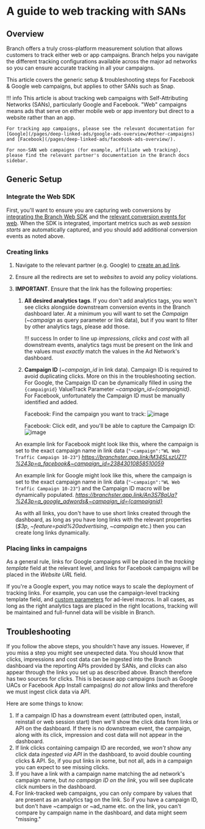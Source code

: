 # A guide to web tracking with SANs

## Overview

Branch offers a truly cross-platform measurement solution that allows customers to track either web or app campaigns. Branch helps you navigate the different tracking configurations available across the major ad networks so you can ensure accurate tracking in all your campaigns.

This article covers the generic setup & troubleshooting steps for Facebook & Google web campaigns, but applies to other SANs such as Snap.

!!! info
	This article is about tracking web campaigns with Self-Attributing Networks (SANs), particularly Google and Facebook. "Web" campaigns means ads that serve on either mobile web or app inventory but direct to a website rather than an app.

	For tracking app campaigns, please see the relevant documentation for [Google](/pages/deep-linked-ads/google-ads-overview/#other-campaigns) and [Facebook](/pages/deep-linked-ads/facebook-ads-overview/).

	For non-SAN web campaigns (for example, affiliate web tracking), please find the relevant partner's documentation in the Branch docs sidebar.

## Generic Setup

### Integrate the Web SDK

First, you'll want to ensure you are capturing web conversions by [integrating the Branch Web SDK](/pages/web/integrate/#overview) and the [relevant conversion events for web](/pages/web/integrate/#track-commerce). When the SDK is integrated, important metrics such as *web session starts* are automatically captured, and you should add additional conversion events as noted above.

### Creating links

1. Navigate to the relevant partner (e.g. Google) to [create an ad link](/pages/deep-linked-ads/google-xplatform-search-ads/#standard-search-ads).
1. Ensure all the redirects are set to *websites* to avoid any policy violations.
1. **IMPORTANT**. Ensure that the link has the following properties:
    1. **All desired analytics tags**. If you don't add analytics tags, you won't see clicks alongside downstream conversion events in the Branch dashboard later. At a minimum you will want to set the *Campaign* (*~campaign* as query parameter or link data), but if you want to filter by other analytics tags, please add those.

        !!! success
            In order to line up *impressions*, *clicks* and *cost* with all downstream events, analytics tags must be present on the link and the values must *exactly* match the values in the Ad Network's dashboard.

    1. **Campaign ID** (*~campaign_id* in link data). Campaign ID is required to avoid duplicating clicks. More on this in the troubleshooting section. For Google, the Campaign ID can be dynamically filled in using the `{campaignid}` ValueTrack Parameter *~campaign_id={campaignid}*. For Facebook, unfortunately the Campaign ID must be manually identified and added.

        Facebook: Find the campaign you want to track:
        ![image](/img/pages/deep-linked-ads/san-web-tracking/fb-edit-campaign.png)

        Facebook: Click edit, and you'll be able to capture the Campaign ID:
        ![image](/img/pages/deep-linked-ads/san-web-tracking/fb-copy-campaign-id.png)

    An example link for Facebook might look like this, where the campaign is set to the exact campaign name in link data (`"~campaign":"WL Web Traffic Campaign 10-23"`)
    *https://branchster.app.link/M34SLszUZ1?%243p=a_facebook&~campaign_id=23843010858510059*

    An example link for Google might look like this, where the campaign is set to the exact campaign name in link data (`"~campaign":"WL Web Traffic Campaign 10-23"`) and the Campaign ID macro will be dynamically populated.
    *https://branchster.app.link/An3S78aUa?%243p=a_google_adwords&~campaign_id={campaignid}*

    As with all links, you don't have to use short links created through the dashboard, as long as you have long links with the relevant properties (*$3p*, *~feature=paid%20advertising*, *~campaign* etc.) then you can create long links dynamically.

### Placing links in campaigns 

As a general rule, links for Google campaigns will be placed in the *tracking template* field at the relevant level, and links for Facebook campaigns will be placed in the *Website URL* field. 

If you're a Google expert, you may notice ways to scale the deployment of tracking links. For example, you can use the campaign-level tracking template field, and [custom parameters](https://support.google.com/google-ads/answer/6325879) for ad-level macros. In all cases, as long as the right analytics tags are placed in the right locations, tracking will be maintained and full-funnel data will be visible in Branch.

## Troubleshooting

If you follow the above steps, you shouldn't have any issues. However, if you miss a step you might see unexpected data. You should know that clicks, impressions and cost data can be ingested into the Branch dashboard via the reporting APIs provided by SANs, and *clicks* can also appear through the links you set up as described above. Branch therefore has two sources for clicks. This is because app campaigns (such as Google UACs or Facebook App Install campaigns) *do not* allow links and therefore we must ingest click data via API.

Here are some things to know:

1. If a campaign ID has a downstream event (attributed open, install, reinstall or web session start) then we'll show the click data from links or API on the dashboard. If there is no downstream event, the campaign, along with its click, impression and cost data will not appear in the dashboard.
1. If link clicks containing campaign ID are recorded, we *won't* show any click data *ingested via API* in the dashboard, to avoid double counting clicks & API. So, if you put links in some, but not all, ads in a campaign you can expect to see missing clicks.
1. If you have a link with a campaign name matching the ad network's campaign name, but *no campaign ID on the link*, you will see duplicate click numbers in the dashboard.
1. For link-tracked web campaigns, you can only compare by values that are present as an analytics tag on the link. So if you have a campaign ID, but don't have ~campaign or ~ad_name etc. on the link, you can't compare by campaign name in the dashboard, and data might seem "missing."




